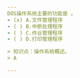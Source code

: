 ```yaml
---
DOS操作系统主要的功能是 。
- (x) A.文件管理程序 
- ( ) B.中断处理程序 
- ( ) C.作业管理程序 
- ( ) D.打印管理程序

> 知识点：操作系统概述。
> A

---
```

